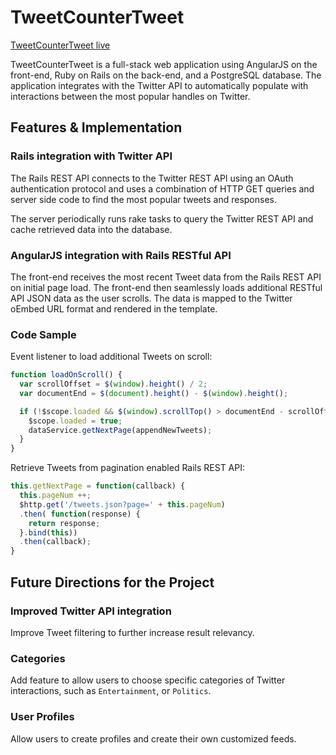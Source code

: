 # TweetCounterTweet

[TweetCounterTweet live][site]

[site]: http://www.tweetcountertweet.com/

TweetCounterTweet is a full-stack web application using AngularJS on the front-end, Ruby on Rails on the back-end, and a PostgreSQL database. The application integrates with the Twitter API to automatically populate with interactions between the most popular handles on Twitter.

## Features & Implementation

### Rails integration with Twitter API

The Rails REST API connects to the Twitter REST API using an OAuth authentication protocol and uses a combination of HTTP GET queries and server side code to find the most popular tweets and responses.

The server periodically runs rake tasks to query the Twitter REST API and cache retrieved data into the database.

### AngularJS integration with Rails RESTful API

The front-end receives the most recent Tweet data from the Rails REST API on initial page load. The front-end then seamlessly loads additional RESTful API JSON data as the user scrolls. The data is mapped to the Twitter oEmbed URL format and rendered in the template.

### Code Sample

Event listener to load additional Tweets on scroll:

```javascript
function loadOnScroll() {
  var scrollOffset = $(window).height() / 2;
  var documentEnd = $(document).height() - $(window).height();

  if (!$scope.loaded && $(window).scrollTop() > documentEnd - scrollOffset) {
    $scope.loaded = true;
    dataService.getNextPage(appendNewTweets);
  }
}
```

Retrieve Tweets from pagination enabled Rails REST API:

```javascript
this.getNextPage = function(callback) {
  this.pageNum ++;
  $http.get('/tweets.json?page=' + this.pageNum)
  .then( function(response) {
    return response;
  }.bind(this))
  .then(callback);
}
```

## Future Directions for the Project

### Improved Twitter API integration

Improve Tweet filtering to further increase result relevancy.

### Categories

Add feature to allow users to choose specific categories of Twitter interactions, such as `Entertainment`, or `Politics`.

### User Profiles

Allow users to create profiles and create their own customized feeds.
